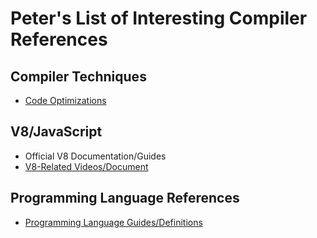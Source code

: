 # Peter's List of Interesting Compiler References

## Compiler Techniques

* [Code Optimizations](CodeOptimizations.md)

## V8/JavaScript

* Official V8 Documentation/Guides
* [V8-Related Videos/Document](V8Internals.md)

## Programming Language References

* [Programming Language Guides/Definitions](ProgrammingLanguageGuides.md)
